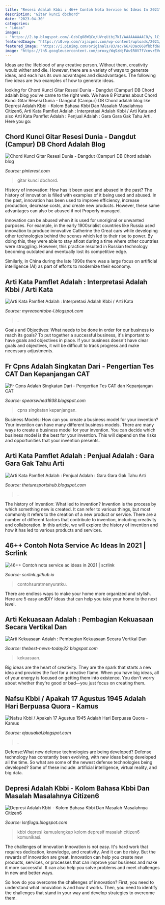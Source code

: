 ```yaml
---
title: "Resesi Adalah Kbbi : 46++ Contoh Nota Service Ac Ideas In 2021"
description: "Gitar kunci dbchord"
date: "2023-04-30"
categories:
- "ideas"
images:
- "https://2.bp.blogspot.com/-GzbCgO8WQCo/UVrqUibj7kI/AAAAAAAAAC0/y_lCiY4wiSs/s1600/AC+besar.jpg"
featuredImage: "https://i0.wp.com/rajacpns.com/wp-content/uploads/2021/05/Web_Photo_Editor-3.jpg?w=1834&amp;ssl=1"
featured_image: "https://i.pinimg.com/originals/83/ac/66/83ac668fbbfd6a3ae6eb3741af50fda4.png"
image: "https://lh5.googleusercontent.com/proxy/WqSzNjFAw1R0V7fVcnvrEVdnb1EV35iqPIucsG7FTMqxmibtmjpXAvU3mx41wxPQ2HewXUfuWO3ooEcBSg45l6oSD7An3wHfTjsd4ZY6B7Oe0W0-SoORCeeu_w=w1200-h630-p-k-no-nu"
---
```



Ideas are the lifeblood of any creative person. Without them, creativity would wither and die. However, there are a variety of ways to generate ideas, and each has its own advantages and disadvantages. The following five ideas are two examples of how to generate ideas.

	

		
looking for Chord Kunci Gitar Resesi Dunia - Dangdut (Campur) DB Chord adalah blog you've came to the right web. We have 8 Pictures about Chord Kunci Gitar Resesi Dunia - Dangdut (Campur) DB Chord adalah blog like Depresi Adalah Kbbi - Kolom Bahasa Kbbi Dan Masalah Masalahnya Citizen6, Arti Kata Pamflet Adalah : Interpretasi Adalah Kbbi / Arti Kata and also Arti Kata Pamflet Adalah : Penjual Adalah : Gara Gara Gak Tahu Arti. Here you go:
		
    
## Chord Kunci Gitar Resesi Dunia - Dangdut (Campur) DB Chord Adalah Blog

<img loading=lazy src="https://i.pinimg.com/originals/83/ac/66/83ac668fbbfd6a3ae6eb3741af50fda4.png" onerror="this.onerror=null;this.src='https://tse4.mm.bing.net/th?id=OIP.i1-9BmodvRYo6hnFdiZqKgHaHa&amp;pid=15.1';" alt="Chord Kunci Gitar Resesi Dunia - Dangdut (Campur) DB Chord adalah blog">

_Source: pinterest.com_

>gitar kunci dbchord. 

	

History of innovation: How has it been used and abused in the past?
The history of innovation is filled with examples of it being used and abused. In the past, innovation has been used to improve efficiency, increase production, decrease costs, and create new products. However, these same advantages can also be abused if not Properly managed.

Innovation can be abused when it is used for unoriginal or unwanted purposes. For example, in the early 1900srialist countries like Russia used innovation to produce innovative Catherine the Great cars while developing other technologies behind the scenes which led to their rise to power. By doing this, they were able to stay afloat during a time where other countries were struggling. However, this practice resulted in Russian technology becoming outdated and eventually lost its competitive edge. 

Similarly, in China during the late 1990s there was a large focus on artificial intelligence (AI) as part of efforts to modernize their economy.

    
## Arti Kata Pamflet Adalah : Interpretasi Adalah Kbbi / Arti Kata

<img loading=lazy src="https://lh6.googleusercontent.com/proxy/3z_rie41axvqdOqVkjwNCByjnRznfcsey4oZgk6d3f4QHbeicp8Z-L4xeTupqYHfwHYqQvPOSbr8oLxophtwi1ke2T1gJpzSk7B0IylJYqqnmF8JHm87upcSTZRGb131i5Robjtt_ZPlUid0X7r0AojLGmlM-9qjEA=w1200-h630-p-k-no-nu" onerror="this.onerror=null;this.src='https://tse1.mm.bing.net/th?id=OIP.7q0xHZihjgDZfCMxY3SpngHaGZ&amp;pid=15.1';" alt="Arti Kata Pamflet Adalah : Interpretasi Adalah Kbbi / Arti Kata">

_Source: myreasontobe-l.blogspot.com_

>. 

	

Goals and Objectives: What needs to be done in order for our business to reach its goals?
To put together a successful business, it's important to have goals and objectives in place. If your business doesn't have clear goals and objectives, it will be difficult to track progress and make necessary adjustments.

    
## Fr Cpns Adalah Singkatan Dari - Pengertian Tes CAT Dan Kepanjangan CAT

<img loading=lazy src="https://i0.wp.com/rajacpns.com/wp-content/uploads/2021/05/Web_Photo_Editor-3.jpg?w=1834&amp;ssl=1" onerror="this.onerror=null;this.src='https://tse1.mm.bing.net/th?id=OIP.EYzxkCC_8OkKXG-FVGUwNwHaD6&amp;pid=15.1';" alt="Fr Cpns Adalah Singkatan Dari - Pengertian Tes CAT dan Kepanjangan CAT">

_Source: spearswhed1938.blogspot.com_

>cpns singkatan kepanjangan. 

	

Business Models: How can you create a business model for your invention?
Your invention can have many different business models. There are many ways to create a business model for your invention. You can decide which business model is the best for your invention. This will depend on the risks and opportunities that your invention presents.

    
## Arti Kata Pamflet Adalah : Penjual Adalah : Gara Gara Gak Tahu Arti

<img loading=lazy src="https://lh5.googleusercontent.com/proxy/WqSzNjFAw1R0V7fVcnvrEVdnb1EV35iqPIucsG7FTMqxmibtmjpXAvU3mx41wxPQ2HewXUfuWO3ooEcBSg45l6oSD7An3wHfTjsd4ZY6B7Oe0W0-SoORCeeu_w=w1200-h630-p-k-no-nu" onerror="this.onerror=null;this.src='https://tse1.mm.bing.net/th?id=OIP.rHDm4hWxg-4KlXI6wL-1ogHaHS&amp;pid=15.1';" alt="Arti Kata Pamflet Adalah : Penjual Adalah : Gara Gara Gak Tahu Arti">

_Source: theturesportshub.blogspot.com_

>. 

	

The history of Invention: What led to invention?
Invention is the process by which something new is created. It can refer to various things, but most commonly it refers to the creation of a new product or service. There are a number of different factors that contribute to invention, including creativity and collaboration. In this article, we will explore the history of invention and how it has led to various products and services.

    
## 46++ Contoh Nota Service Ac Ideas In 2021 | Scrlink

<img loading=lazy src="https://2.bp.blogspot.com/-GzbCgO8WQCo/UVrqUibj7kI/AAAAAAAAAC0/y_lCiY4wiSs/s1600/AC+besar.jpg" onerror="this.onerror=null;this.src='https://tse4.mm.bing.net/th?id=OIP.F7wwkfIeVhj_HhI1ngxdugHaJb&amp;pid=15.1';" alt="46++ Contoh nota service ac ideas in 2021 | scrlink">

_Source: scrlink.github.io_

>contohsuratmenyuratku. 

	

There are endless ways to make your home more organized and stylish. Here are 5 easy andDIY ideas that can help you take your home to the next level.

    
## Arti Kekuasaan Adalah : Pembagian Kekuasaan Secara Vertikal Dan

<img loading=lazy src="https://lh5.googleusercontent.com/proxy/lg5UofXtHULiwmKiAvbgne-5OLQNKQYUgMxUjKveDw9AdbybSIzpsctkp4CUmF8t8hslSuETDMAyAbnIAyaCBfZLDHge6E8drSYnupVVVa4_LsSQTJZxZIEjd83qzcYVV0auzu6uFmllQBnW6EaHOm8AYRfIvnpPUNTQ1FG6Prlg4R_2ydbJ9UOtq3TG82WPhCPpzprFF-jqqqVgc-7mu8WpXzEmcaUpBaA=w1200-h630-p-k-no-nu" onerror="this.onerror=null;this.src='https://tse1.mm.bing.net/th?id=OIP.I_oN2BbPzHKXhHe3SsBL9wHaEY&amp;pid=15.1';" alt="Arti Kekuasaan Adalah : Pembagian Kekuasaan Secara Vertikal Dan">

_Source: thebest-news-today22.blogspot.com_

>kekuasaan. 

	

Big ideas are the heart of creativity. They are the spark that starts a new idea and provides the fuel for a creative flame. When you have big ideas, all of your energy is focused on getting them into existence. You don't worry about whether they're good or bad—you just focus on creating them.

    
## Nafsu Kbbi / Apakah 17 Agustus 1945 Adalah Hari Berpuasa Quora - Kamus

<img loading=lazy src="https://lh6.googleusercontent.com/proxy/uiuNqI2QrIPlIck_TF2ro59FamdN58hyYBITlaWjxPLYt3ytLiSj3JUJraIULMpRsvddwLRq1apOwlnurm1CIxn1-OxwOcUui497uG1hzl5_fkYShCwvJUrBkb7C0PNhwuvlx20m5gRxmZWVK-U5BbX66tL4lgmwKFRnCA=w1200-h630-p-k-no-nu" onerror="this.onerror=null;this.src='https://tse1.mm.bing.net/th?id=OIP.fOUIXbnfN3aCdgh-wBWu0wHaEU&amp;pid=15.1';" alt="Nafsu Kbbi / Apakah 17 Agustus 1945 Adalah Hari Berpuasa Quora - Kamus">

_Source: ajauuakal.blogspot.com_

>. 

	

Defense:What new defense technologies are being developed?
Defense technology has constantly been evolving, with new ideas being developed all the time. So what are some of the newest defense technologies being developed? Some of these include: artificial intelligence, virtual reality, and big data.

    
## Depresi Adalah Kbbi - Kolom Bahasa Kbbi Dan Masalah Masalahnya Citizen6

<img loading=lazy src="https://image.kamuslengkap.com/kamus/kbbi/arti-kata/depresi_wide.jpg" onerror="this.onerror=null;this.src='https://tse1.mm.bing.net/th?id=OIP.gzbnONXceprKiTz6Wq55FwHaEK&amp;pid=15.1';" alt="Depresi Adalah Kbbi - Kolom Bahasa Kbbi Dan Masalah Masalahnya Citizen6">

_Source: lsnfluga.blogspot.com_

>kbbi depresi kamuslengkap kolom depresif masalah citizen6 komunikasi. 

	

The challenges of innovation
Innovation is not easy. It's hard work that requires dedication, knowledge, and creativity. And it can be risky. But the rewards of innovation are great.
Innovation can help you create new products, services, or processes that can improve your business and make it more successful. It can also help you solve problems and meet challenges in new and better ways.

So how do you overcome the challenges of innovation? First, you need to understand what innovation is and how it works. Then, you need to identify the challenges that stand in your way and develop strategies to overcome them.


